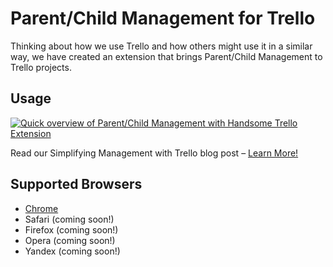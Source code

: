 Parent/Child Management for Trello
==================================

Thinking about how we use Trello and how others might use it in a similar way, we have created an extension that brings Parent/Child Management to Trello projects.


## Usage

[![Quick overview of Parent/Child Management with Handsome Trello Extension][2]][1]

  [1]: https://vimeo.com/152433592
  [2]: http://assets.handsome.is/supporting/trello-github-video.png

Read our Simplifying Management with Trello blog post – [Learn More!](http://handsome.is/simplifying-management-with-trello/)

## Supported Browsers

* [Chrome](https://chrome.google.com/webstore/detail/parentchild-managment-for/flnpbgmiploomjgagfbcjlikpiehclld)
* Safari (coming soon!)
* Firefox (coming soon!)
* Opera (coming soon!)
* Yandex (coming soon!)
